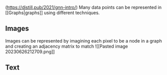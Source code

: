 (https://distill.pub/2021/gnn-intro/)
Many data points can be represented in [[Graphs|graphs]] using different techniques.

## Images 
Images can be represented by imagining each pixel to be a node in a graph and creating an adjacency matrix to match
![[Pasted image 20230626212709.png]]

## Text
